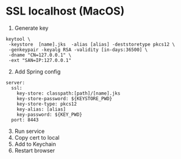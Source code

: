 # SSL localhost (MacOS)
1. Generate key
```
keytool \
 -keystore  [name].jks  -alias [alias] -deststoretype pkcs12 \
 -genkeypair -keyalg RSA -validity [in-days:36500] \
 -dname "CN=127.0.0.1" \
 -ext "SAN=IP:127.0.0.1"
```
2. Add Spring config
```
server:
  ssl:
    key-store: classpath:[path]/[name].jks
    key-store-password: ${KEYSTORE_PWD}
    key-store-type: pkcs12
    key-alias: [alias]
    key-password: ${KEY_PWD}
  port: 8443
```
3. Run service
3. Copy cert to local
3. Add to Keychain
3. Restart browser
